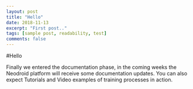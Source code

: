 ```yaml
---
layout: post
title: "Hello"
date: 2018-11-13
excerpt: "First post.."
tags: [sample post, readability, test]
comments: false
---
```


#Hello

Finally we entered the documentation phase, in the coming weeks the  Neodroid platform will receive some 
documentation updates. You can also expect Tutorials and Video examples of training processes in action.